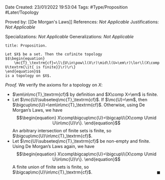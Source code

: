 <div class="topSpace"></div>

Date Created: 23/01/2022 19:53:04
Tags: #Type/Proposition #Later/Topology

Proved by: [[De Morgan's Laws]]
References: <i>Not Applicable</i>
Justifications: <i>Not Applicable</i>

Specializations: <i>Not Applicable</i>
Generalizations: <i>Not Applicable</i>

``` ad-Proposition
title: Proposition.

Let $X$ be a set. Then the cofinite topology
$$\begin{equation}
    \mc{T}_\textrm{cf}=\l\{U\in\pow\l(X\r)\mid\l(U=\em\r)\lor\l(X\comp U\textrm{\it{ is finite}}\r)\r\}
\end{equation}$$
is a topology on $X$.

```

<i>Proof.</i> We verify the axioms for a topology on $X$:
* $\em\in\mc{T}_\textrm{cf}$ by definition and $X\comp X=\em$ is finite.
* Let $\mc{U}\subseteq\mc{T}_\textrm{cf}$. If $\mc{U}=\em$, then $\bigcup\mc{U}=\em\in\mc{T}_\textrm{cf}$. Otherwise, using De Morgan$\textrm{'}$s Laws, we have
$$\begin{equation}
    X\comp\bigcup\mc{U}=\bigcap\l\{X\comp U\mid U\in\mc{U}\r\}.
\end{equation}$$
An arbitrary intersection of finite sets is finite, so $\bigcup\mc{U}\in\mc{T}_\textrm{cf}$.
* Let $\mc{U}\subseteq\mc{T}_\textrm{cf}$ be non-empty and finite. Using De Morgan$\textrm{'}$s Laws again, we have
$$\begin{equation}
    X\comp\bigcap\mc{U}=\bigcup\l\{X\comp U\mid U\in\mc{U}\r\}.
\end{equation}$$
A finite union of finite sets is finite, so $\bigcap\mc{U}\in\mc{T}_\textrm{cf}$.<span style="float:right;">$\blacksquare$</span>
